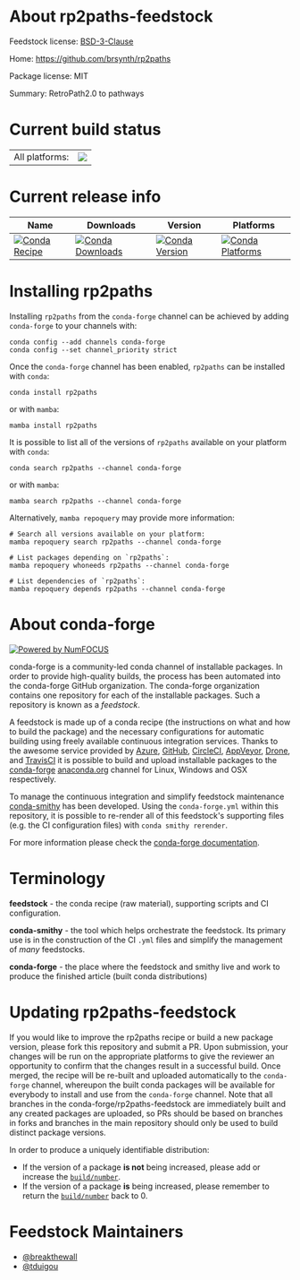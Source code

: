 About rp2paths-feedstock
========================

Feedstock license: [BSD-3-Clause](https://github.com/conda-forge/rp2paths-feedstock/blob/main/LICENSE.txt)

Home: https://github.com/brsynth/rp2paths

Package license: MIT

Summary: RetroPath2.0 to pathways

Current build status
====================


<table><tr><td>All platforms:</td>
    <td>
      <a href="https://dev.azure.com/conda-forge/feedstock-builds/_build/latest?definitionId=14689&branchName=main">
        <img src="https://dev.azure.com/conda-forge/feedstock-builds/_apis/build/status/rp2paths-feedstock?branchName=main">
      </a>
    </td>
  </tr>
</table>

Current release info
====================

| Name | Downloads | Version | Platforms |
| --- | --- | --- | --- |
| [![Conda Recipe](https://img.shields.io/badge/recipe-rp2paths-green.svg)](https://anaconda.org/conda-forge/rp2paths) | [![Conda Downloads](https://img.shields.io/conda/dn/conda-forge/rp2paths.svg)](https://anaconda.org/conda-forge/rp2paths) | [![Conda Version](https://img.shields.io/conda/vn/conda-forge/rp2paths.svg)](https://anaconda.org/conda-forge/rp2paths) | [![Conda Platforms](https://img.shields.io/conda/pn/conda-forge/rp2paths.svg)](https://anaconda.org/conda-forge/rp2paths) |

Installing rp2paths
===================

Installing `rp2paths` from the `conda-forge` channel can be achieved by adding `conda-forge` to your channels with:

```
conda config --add channels conda-forge
conda config --set channel_priority strict
```

Once the `conda-forge` channel has been enabled, `rp2paths` can be installed with `conda`:

```
conda install rp2paths
```

or with `mamba`:

```
mamba install rp2paths
```

It is possible to list all of the versions of `rp2paths` available on your platform with `conda`:

```
conda search rp2paths --channel conda-forge
```

or with `mamba`:

```
mamba search rp2paths --channel conda-forge
```

Alternatively, `mamba repoquery` may provide more information:

```
# Search all versions available on your platform:
mamba repoquery search rp2paths --channel conda-forge

# List packages depending on `rp2paths`:
mamba repoquery whoneeds rp2paths --channel conda-forge

# List dependencies of `rp2paths`:
mamba repoquery depends rp2paths --channel conda-forge
```


About conda-forge
=================

[![Powered by
NumFOCUS](https://img.shields.io/badge/powered%20by-NumFOCUS-orange.svg?style=flat&colorA=E1523D&colorB=007D8A)](https://numfocus.org)

conda-forge is a community-led conda channel of installable packages.
In order to provide high-quality builds, the process has been automated into the
conda-forge GitHub organization. The conda-forge organization contains one repository
for each of the installable packages. Such a repository is known as a *feedstock*.

A feedstock is made up of a conda recipe (the instructions on what and how to build
the package) and the necessary configurations for automatic building using freely
available continuous integration services. Thanks to the awesome service provided by
[Azure](https://azure.microsoft.com/en-us/services/devops/), [GitHub](https://github.com/),
[CircleCI](https://circleci.com/), [AppVeyor](https://www.appveyor.com/),
[Drone](https://cloud.drone.io/welcome), and [TravisCI](https://travis-ci.com/)
it is possible to build and upload installable packages to the
[conda-forge](https://anaconda.org/conda-forge) [anaconda.org](https://anaconda.org/)
channel for Linux, Windows and OSX respectively.

To manage the continuous integration and simplify feedstock maintenance
[conda-smithy](https://github.com/conda-forge/conda-smithy) has been developed.
Using the ``conda-forge.yml`` within this repository, it is possible to re-render all of
this feedstock's supporting files (e.g. the CI configuration files) with ``conda smithy rerender``.

For more information please check the [conda-forge documentation](https://conda-forge.org/docs/).

Terminology
===========

**feedstock** - the conda recipe (raw material), supporting scripts and CI configuration.

**conda-smithy** - the tool which helps orchestrate the feedstock.
                   Its primary use is in the construction of the CI ``.yml`` files
                   and simplify the management of *many* feedstocks.

**conda-forge** - the place where the feedstock and smithy live and work to
                  produce the finished article (built conda distributions)


Updating rp2paths-feedstock
===========================

If you would like to improve the rp2paths recipe or build a new
package version, please fork this repository and submit a PR. Upon submission,
your changes will be run on the appropriate platforms to give the reviewer an
opportunity to confirm that the changes result in a successful build. Once
merged, the recipe will be re-built and uploaded automatically to the
`conda-forge` channel, whereupon the built conda packages will be available for
everybody to install and use from the `conda-forge` channel.
Note that all branches in the conda-forge/rp2paths-feedstock are
immediately built and any created packages are uploaded, so PRs should be based
on branches in forks and branches in the main repository should only be used to
build distinct package versions.

In order to produce a uniquely identifiable distribution:
 * If the version of a package **is not** being increased, please add or increase
   the [``build/number``](https://docs.conda.io/projects/conda-build/en/latest/resources/define-metadata.html#build-number-and-string).
 * If the version of a package **is** being increased, please remember to return
   the [``build/number``](https://docs.conda.io/projects/conda-build/en/latest/resources/define-metadata.html#build-number-and-string)
   back to 0.

Feedstock Maintainers
=====================

* [@breakthewall](https://github.com/breakthewall/)
* [@tduigou](https://github.com/tduigou/)


<!-- dummy commit to enable rerendering -->

